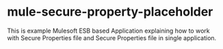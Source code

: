 # mule-secure-property-placeholder
This is example Mulesoft ESB based Application explaining how to work with Secure Properties file and Secure Properties file in single application.
